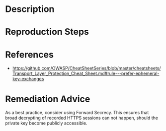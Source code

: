 # Description


# Reproduction Steps


# References

- https://github.com/OWASP/CheatSheetSeries/blob/master/cheatsheets/Transport_Layer_Protection_Cheat_Sheet.md#rule---prefer-ephemeral-key-exchanges


# Remediation Advice

As a best practice, consider using Forward Secrecy. This ensures that broad decrypting of recorded HTTPS sessions can not happen, should the private key become publicly accessible.